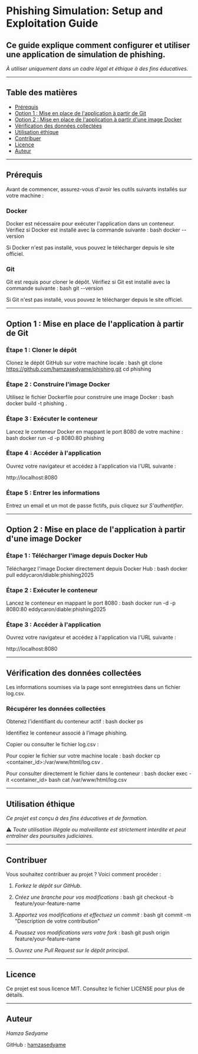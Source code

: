 # Phishing Simulation: Setup and Exploitation Guide

## Ce guide explique comment configurer et utiliser une application de simulation de phishing.
*À utiliser uniquement dans un cadre légal et éthique à des fins éducatives.*

---

## Table des matières
- [Prérequis](#prérequis)
- [Option 1 : Mise en place de l'application à partir de Git](#option-1--mise-en-place-de-lapplication-à-partir-de-git)
- [Option 2 : Mise en place de l'application à partir d'une image Docker](#option-2--mise-en-place-de-lapplication-à-partir-dune-image-docker)
- [Vérification des données collectées](#vérification-des-données-collectées)
- [Utilisation éthique](#utilisation-éthique)
- [Contribuer](#contribuer)
- [Licence](#licence)
- [Auteur](#auteur)

---

## Prérequis
Avant de commencer, assurez-vous d'avoir les outils suivants installés sur votre machine :

### Docker
Docker est nécessaire pour exécuter l'application dans un conteneur.
Vérifiez si Docker est installé avec la commande suivante :
bash
docker --version

Si Docker n'est pas installé, vous pouvez le télécharger depuis le site officiel.

### Git
Git est requis pour cloner le dépôt.
Vérifiez si Git est installé avec la commande suivante :
bash
git --version

Si Git n'est pas installé, vous pouvez le télécharger depuis le site officiel.

---

## Option 1 : Mise en place de l'application à partir de Git

### Étape 1 : Cloner le dépôt
Clonez le dépôt GitHub sur votre machine locale :
bash
git clone https://github.com/hamzasedyame/phishing.git
cd phishing


### Étape 2 : Construire l'image Docker
Utilisez le fichier Dockerfile pour construire une image Docker :
bash
docker build -t phishing .


### Étape 3 : Exécuter le conteneur
Lancez le conteneur Docker en mappant le port 8080 de votre machine :
bash
docker run -d -p 8080:80 phishing


### Étape 4 : Accéder à l'application
Ouvrez votre navigateur et accédez à l'application via l'URL suivante :

http://localhost:8080


### Étape 5 : Entrer les informations
Entrez un email et un mot de passe fictifs, puis cliquez sur *S'authentifier*.

---

## Option 2 : Mise en place de l'application à partir d'une image Docker

### Étape 1 : Télécharger l'image depuis Docker Hub
Téléchargez l'image Docker directement depuis Docker Hub :
bash
docker pull eddycaron/diable:phishing2025


### Étape 2 : Exécuter le conteneur
Lancez le conteneur en mappant le port 8080 :
bash
docker run -d -p 8080:80 eddycaron/diable:phishing2025


### Étape 3 : Accéder à l'application
Ouvrez votre navigateur et accédez à l'application via l'URL suivante :

http://localhost:8080


---

## Vérification des données collectées
Les informations soumises via la page sont enregistrées dans un fichier log.csv.

### Récupérer les données collectées
Obtenez l'identifiant du conteneur actif :
bash
docker ps

Identifiez le conteneur associé à l’image phishing.

Copier ou consulter le fichier log.csv :

Pour copier le fichier sur votre machine locale :
bash
docker cp <container_id>:/var/www/html/log.csv .


Pour consulter directement le fichier dans le conteneur :
bash
docker exec -it <container_id> bash
cat /var/www/html/log.csv


---

## Utilisation éthique
*Ce projet est conçu à des fins éducatives et de formation.*

⚠ *Toute utilisation illégale ou malveillante est strictement interdite et peut entraîner des poursuites judiciaires.*

---

## Contribuer
Vous souhaitez contribuer au projet ? Voici comment procéder :

1. *Forkez le dépôt sur GitHub*.
2. *Créez une branche pour vos modifications* :
    bash
    git checkout -b feature/your-feature-name
    
3. *Apportez vos modifications et effectuez un commit* :
    bash
    git commit -m "Description de votre contribution"
    
4. *Poussez vos modifications vers votre fork* :
    bash
    git push origin feature/your-feature-name
    
5. *Ouvrez une Pull Request sur le dépôt principal*.

---

## Licence
Ce projet est sous licence MIT. Consultez le fichier LICENSE pour plus de détails.

---

## Auteur
*Hamza Sedyame*

GitHub : [hamzasedyame](https://github.com/hamzasedyame)
